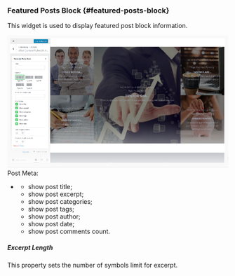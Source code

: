 ### Featured Posts Block {#featured-posts-block}

This widget is used to display featured post block information.



![](/assets/78import.png)Post Meta:

* * show post title;
  * show post excerpt;
  * show post categories;
  * show post tags;
  * show post author;
  * show post date;
  * show post comments count.

##### Excerpt Length

This property sets the number of symbols limit for excerpt.



